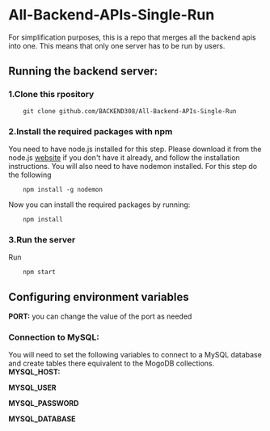 # All-Backend-APIs-Single-Run
For simplification purposes, this is a repo that merges all the backend apis into one. This means that only one server has to be run by users.
## Running the backend server:
### 1.Clone this rpository
```
    git clone github.com/BACKEND308/All-Backend-APIs-Single-Run
```
### 2.Install the required packages with npm
You need to have node.js installed for this step. Please download it from the node.js [website](https://nodejs.org/en/download/package-manager) if you don't have it already, and follow the installation instructions.
You will also need to have nodemon installed. For this step do the following
```
    npm install -g nodemon
```
Now you can install the required packages by running:
```
    npm install
```
### 3.Run the server
Run
```
    npm start
```
## Configuring environment variables
**PORT:** you can change the value of the port as needed
### Connection to MySQL:
You will need to set the following variables to connect to a MySQL database and create tables there equivalent to the MogoDB collections.
**MYSQL_HOST:** 

**MYSQL_USER**

**MYSQL_PASSWORD**

**MYSQL_DATABASE**
